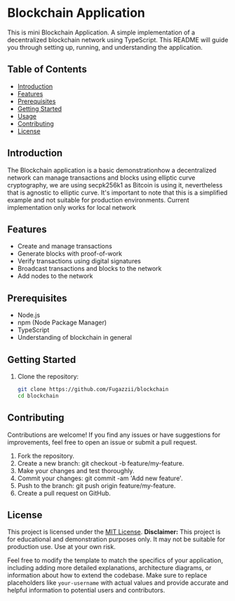 # Blockchain Application

This is mini Blockchain Application. A simple implementation of a decentralized blockchain network using TypeScript. 
This README will guide you through setting up, running, and understanding the application.

## Table of Contents

- [Introduction](#introduction)
- [Features](#features)
- [Prerequisites](#prerequisites)
- [Getting Started](#getting-started)
- [Usage](#usage)
- [Contributing](#contributing)
- [License](#license)

## Introduction

The Blockchain application is a basic demonstrationhow a decentralized network can manage transactions and blocks using elliptic curve cryptography, 
we are using secpk256k1 as Bitcoin is using it, nevertheless that is agnostic to elliptic curve.
It's important to note that this is a simplified example and not suitable for production environments.
Current implementation only works for local network

## Features

- Create and manage transactions
- Generate blocks with proof-of-work
- Verify transactions using digital signatures
- Broadcast transactions and blocks to the network
- Add nodes to the network

## Prerequisites

- Node.js
- npm (Node Package Manager)
- TypeScript
- Understanding of blockchain in general

## Getting Started

1. Clone the repository:

   ```bash
   git clone https://github.com/Fugazzii/blockchain
   cd blockchain

## Contributing
Contributions are welcome! If you find any issues or have suggestions for improvements, feel free to open an issue or submit a pull request.

1. Fork the repository.
2. Create a new branch: git checkout -b feature/my-feature.
3. Make your changes and test thoroughly.
4. Commit your changes: git commit -am 'Add new feature'.
5. Push to the branch: git push origin feature/my-feature.
6. Create a pull request on GitHub.

## License
This project is licensed under the [MIT License](https://opensource.org/license/mit/). 
**Disclaimer:** This project is for educational and demonstration purposes only. It may not be suitable for production use. Use at your own risk.

Feel free to modify the template to match the specifics of your application, including adding more detailed explanations, architecture diagrams, or information about how to extend the codebase. Make sure to replace placeholders like `your-username` with actual values and provide accurate and helpful information to potential users and contributors.
